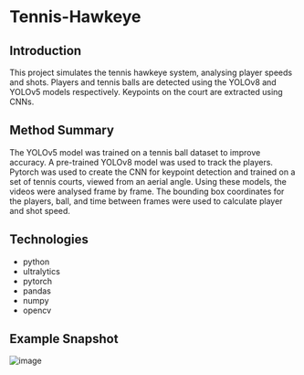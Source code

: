 # Tennis-Hawkeye

## Introduction
This project simulates the tennis hawkeye system, analysing player speeds and shots. Players and tennis balls are detected using the YOLOv8 and YOLOv5 models respectively. Keypoints on the court are extracted using CNNs.

## Method Summary
The YOLOv5 model was trained on a tennis ball dataset to improve accuracy. A pre-trained YOLOv8 model was used to track the players. Pytorch was used to create the CNN for keypoint detection and trained on a set of tennis courts, viewed from an aerial angle. Using these models, the videos were analysed frame by frame. The bounding box coordinates for the players, ball, and time between frames were used to calculate player and shot speed. 

## Technologies
- python
- ultralytics
- pytorch
- pandas
- numpy
- opencv

## Example Snapshot
![image](https://github.com/user-attachments/assets/a1f6c173-a977-4719-9c7c-1c472f38e193)
